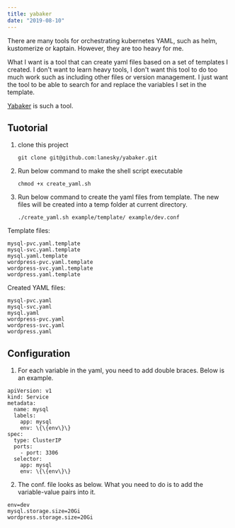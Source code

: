 ```yaml
---
title: yabaker
date: "2019-08-10"
---
```


There are many tools for orchestrating kubernetes YAML, such as helm, kustomerize or kaptain. However, they are too heavy for me.

What I want is a tool that can create yaml files based on a set of templates I created. I don't want to learn heavy tools, I don't want this tool to do too much work such as including other files or version management. I just want the tool to be able to search for and replace the variables I set in the template.

[Yabaker](https://github.com/lanesky/yabaker) is such a tool.

## Tuotorial

1. clone this project

   `git clone git@github.com:lanesky/yabaker.git`

2. Run below command to make the shell script executable

   `chmod +x create_yaml.sh`

3. Run below command to create the yaml files from template. The new files will be created into a temp folder at current directory.

   `./create_yaml.sh example/template/ example/dev.conf`

Template files:

```
mysql-pvc.yaml.template
mysql-svc.yaml.template
mysql.yaml.template
wordpress-pvc.yaml.template
wordpress-svc.yaml.template
wordpress.yaml.template
```

Created YAML files:

```
mysql-pvc.yaml
mysql-svc.yaml
mysql.yaml
wordpress-pvc.yaml
wordpress-svc.yaml
wordpress.yaml
```

## Configuration

1. For each variable in the yaml, you need to add double braces. Below is an example.

```
apiVersion: v1
kind: Service
metadata:
  name: mysql
  labels:
    app: mysql
    env: \{\{env\}\}
spec:
  type: ClusterIP
  ports:
    - port: 3306
  selector:
    app: mysql
    env: \{\{env\}\}
```

2. The conf. file looks as below. What you need to do is to add the variable-value pairs into it.

```
env=dev
mysql.storage.size=20Gi
wordpress.storage.size=20Gi
```
